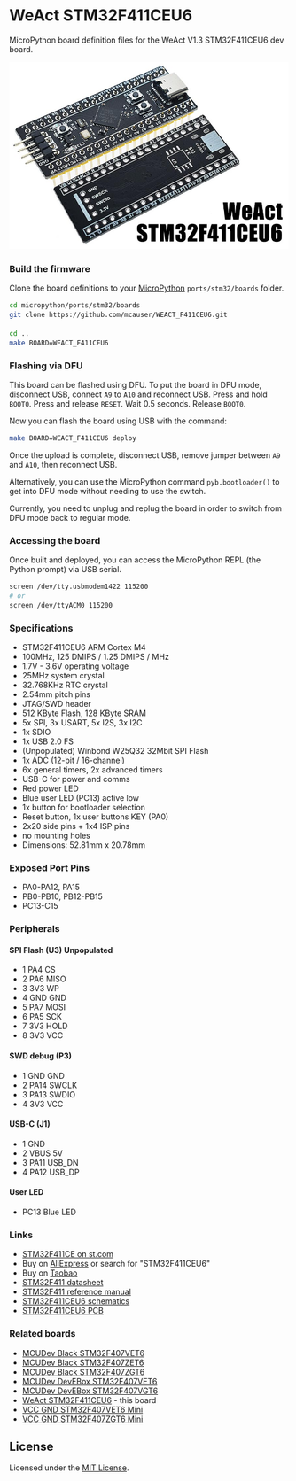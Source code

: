# WeAct STM32F411CEU6

MicroPython board definition files for the WeAct V1.3 STM32F411CEU6 dev board.

![board](docs/STM32F411CEU6.jpg)

### Build the firmware

Clone the board definitions to your [MicroPython](https://github.com/micropython/micropython) `ports/stm32/boards` folder.

```bash
cd micropython/ports/stm32/boards
git clone https://github.com/mcauser/WEACT_F411CEU6.git

cd ..
make BOARD=WEACT_F411CEU6
```

### Flashing via DFU

This board can be flashed using DFU. To put the board in DFU mode, disconnect
USB, connect `A9` to `A10` and reconnect USB. Press and hold `BOOT0`. Press
and release `RESET`. Wait 0.5 seconds. Release `BOOT0`.

Now you can flash the board using USB with the command:

```bash
make BOARD=WEACT_F411CEU6 deploy
```

Once the upload is complete, disconnect USB, remove jumper between `A9`
and `A10`, then reconnect USB.

Alternatively, you can use the MicroPython command `pyb.bootloader()`
to get into DFU mode without needing to use the switch.

Currently, you need to unplug and replug the board in order to switch from DFU
mode back to regular mode.

### Accessing the board

Once built and deployed, you can access the MicroPython REPL (the Python prompt) via USB serial.

```bash
screen /dev/tty.usbmodem1422 115200
# or
screen /dev/ttyACM0 115200
```

### Specifications

* STM32F411CEU6 ARM Cortex M4
* 100MHz, 125 DMIPS / 1.25 DMIPS / MHz
* 1.7V - 3.6V operating voltage
* 25MHz system crystal
* 32.768KHz RTC crystal
* 2.54mm pitch pins
* JTAG/SWD header
* 512 KByte Flash, 128 KByte SRAM
* 5x SPI, 3x USART, 5x I2S, 3x I2C
* 1x SDIO
* 1x USB 2.0 FS
* (Unpopulated) Winbond W25Q32 32Mbit SPI Flash
* 1x ADC (12-bit / 16-channel)
* 6x general timers, 2x advanced timers
* USB-C for power and comms
* Red power LED
* Blue user LED (PC13) active low
* 1x button for bootloader selection
* Reset button, 1x user buttons KEY (PA0)
* 2x20 side pins + 1x4 ISP pins
* no mounting holes
* Dimensions: 52.81mm x 20.78mm

### Exposed Port Pins

* PA0-PA12, PA15
* PB0-PB10, PB12-PB15
* PC13-C15

### Peripherals

#### SPI Flash (U3) Unpopulated

* 1 PA4 CS
* 2 PA6 MISO
* 3 3V3 WP
* 4 GND GND
* 5 PA7 MOSI
* 6 PA5 SCK
* 7 3V3 HOLD
* 8 3V3 VCC

#### SWD debug (P3)

* 1 GND GND
* 2 PA14 SWCLK
* 3 PA13 SWDIO
* 4 3V3 VCC

#### USB-C (J1)

* 1 GND
* 2 VBUS 5V
* 3 PA11 USB_DN
* 4 PA12 USB_DP

#### User LED

* PC13 Blue LED

### Links

* [STM32F411CE on st.com](https://www.st.com/en/microcontrollers-microprocessors/stm32f411ce.html)
* Buy on [AliExpress] or search for "STM32F411CEU6"
* Buy on [Taobao](https://item.taobao.com/item.htm?id=596986293640)
* [STM32F411 datasheet](docs/STM32F411_datasheet.pdf)
* [STM32F411 reference manual](docs/STM32F411CEU6_manual.pdf)
* [STM32F411CEU6 schematics](docs/STM32F411CEU6_schematics.pdf)
* [STM32F411CEU6 PCB](docs/STM32F411CEU6_pcb.pdf)

### Related boards

* [MCUDev Black STM32F407VET6](https://github.com/mcauser/BLACK_F407VE)
* [MCUDev Black STM32F407ZET6](https://github.com/mcauser/BLACK_F407ZE)
* [MCUDev Black STM32F407ZGT6](https://github.com/mcauser/BLACK_F407ZG)
* [MCUDev DevEBox STM32F407VET6](https://github.com/mcauser/MCUDEV_DEVEBOX_F407VET6)
* [MCUDev DevEBox STM32F407VGT6](https://github.com/mcauser/MCUDEV_DEVEBOX_F407VGT6)
* [WeAct STM32F411CEU6](https://github.com/mcauser/WEACT_F411CEU6) - this board
* [VCC GND STM32F407VET6 Mini](https://github.com/mcauser/VCC_GND_F407VE)
* [VCC GND STM32F407ZGT6 Mini](https://github.com/mcauser/VCC_GND_F407ZG)

[AliExpress]: https://www.aliexpress.com/item/4000103610226.html

## License

Licensed under the [MIT License](http://opensource.org/licenses/MIT).
